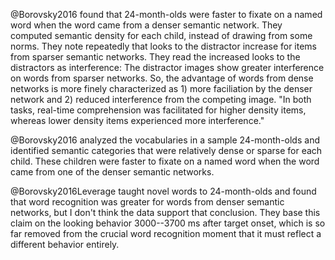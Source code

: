 
@Borovsky2016 found that 24-month-olds were faster to fixate on a named
word when the word came from a denser semantic network. They computed
semantic density for each child, instead of drawing from some norms.
They note repeatedly that looks to the distractor increase for items
from sparser semantic networks. They read the increased looks to the
distractors as interference: The distractor images show greater
interference on words from sparser networks. So, the advantage of words
from dense networks is more finely characterized as 1) more faciliation
by the denser network and 2) reduced interference from the competing
image. "In both tasks, real-time comprehension was facilitated for
higher density items, whereas lower density items experienced more
interference."

@Borovsky2016 analyzed the vocabularies in a
sample 24-month-olds and identified semantic categories that were
relatively dense or sparse for each child. These children were faster to
fixate on a named word when the word came from one of the denser
semantic networks.


@Borovsky2016Leverage taught novel words to 24-month-olds and found that
word recognition was greater for words from denser semantic networks,
but I don't think the data support that conclusion. They base this claim
on the looking behavior 3000--3700 ms after target onset, which is so
far removed from the crucial word recognition moment that it must
reflect a different behavior entirely.
